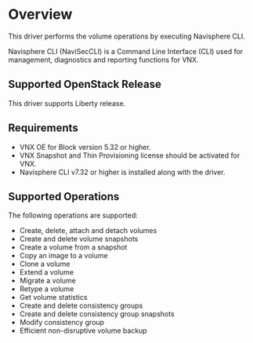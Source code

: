 # Overview

This driver performs the volume operations by executing Navisphere CLI.

Navisphere CLI (NaviSecCLI) is a Command Line Interface (CLI) used for
management, diagnostics and reporting functions for VNX.

## Supported OpenStack Release

This driver supports Liberty release.

## Requirements

* VNX OE for Block version 5.32 or higher.
* VNX Snapshot and Thin Provisioning license should be activated for VNX.
* Navisphere CLI v7.32 or higher is installed along with the driver.

## Supported Operations

The following operations are supported:

* Create, delete, attach and detach volumes
* Create and delete volume snapshots
* Create a volume from a snapshot
* Copy an image to a volume
* Clone a volume
* Extend a volume
* Migrate a volume
* Retype a volume
* Get volume statistics
* Create and delete consistency groups
* Create and delete consistency group snapshots
* Modify consistency group
* Efficient non-disruptive volume backup

